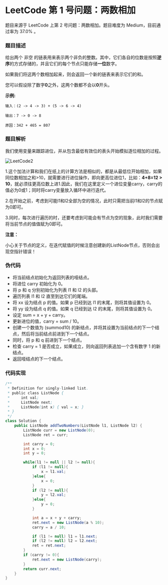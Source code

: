# LeetCode 第 1 号问题：两数相加


题目来源于 LeetCode 上第 2 号问题：两数相加。题目难度为 Medium，目前通过率为 37.0% 。

### 题目描述

给出两个 非空 的链表用来表示两个非负的整数。其中，它们各自的位数是按照**逆序**的方式存储的，并且它们的每个节点只能存储**一位**数字。

如果我们将这两个数相加起来，则会返回一个新的链表来表示它们的和。

您可以假设除了数字**0**之外，这两个数都不会以**0**开头。


**示例:**

```
输入：(2 -> 4 -> 3) + (5 -> 6 -> 4)

输出：7 -> 0 -> 8

原因：342 + 465 = 807
```

### 题目解析

我们使用变量来跟踪进位，并从包含最低有效位的表头开始模拟逐位相加的过程。

![LeetCode2](https://github.com/zhyChesterCheung/LeetCode_Killer/blob/master/images/LeetCode2.svg)

1.这个加法计算和我们在纸上的计算方法是相似的，都是从最低位开始相加，如果同位数相加之和>10，就需要进行进位操作，即向更高位进位1，比如：**4+8=12 > 10**，就必须往更高位数上进1.因此，我们在这里定义一个进位变量carry，carry的值必为0或1；同时将carry变量放入循环中进行迭代。

2.在开始之前，考虑到可能l1和l2全部为空的情况，此时只需把当前l1和l2的节点赋为0即可。

3.同时，每次进行遍历的时，还要考虑到可能会有节点为空的现象，此时我们需要将当前节点的值值赋为0即可。

**注意：**

小心关于节点的定义，在迭代赋值的时候注意创建新的ListNode节点，否则会出现空指针错误！

### 伪代码

+ 将当前结点初始化为返回列表的哑结点。
+ 将进位 carry 初始化为 0。
+ 将 p 和 q 分别初始化为列表 l1 和 l2 的头部。
+ 遍历列表 l1 和 l2 直至到达它们的尾端。
+ 将 xx 设为结点 p 的值。如果 p 已经到达 l1 的末尾，则将其值设置为 0。
+ 将 yy 设为结点 q 的值。如果 q 已经到达 l2 的末尾，则将其值设置为 0。
+ 设定 sum = x + y + carry。
+ 更新进位的值，carry = sum / 10。
+ 创建一个数值为 (summod10) 的新结点，并将其设置为当前结点的下一个结点，然后将当前结点前进到下一个结点。
+ 同时，将 p 和 q 前进到下一个结点。
+ 检查 carry = 1 是否成立，如果成立，则向返回列表追加一个含有数字 1 的新结点。
+ 返回哑结点的下一个结点。

### 代码实现

```java
/**
 * Definition for singly-linked list.
 * public class ListNode {
 *     int val;
 *     ListNode next;
 *     ListNode(int x) { val = x; }
 * }
 */
class Solution {
    public ListNode addTwoNumbers(ListNode l1, ListNode l2) {
        ListNode curr = new ListNode(0);
        ListNode ret = curr;

        int carry = 0;
        int x = 0;
        int y = 0;

        while(l1 != null || l2 != null){
            if (l1 != null){
                x = l1.val;
            }else{
                x = 0;
            }
            if (l2 != null){
                y = l2.val;
            }else{
                y = 0;
            }

            int a = x + y + carry;
            ret.next = new ListNode(a % 10);
            carry = a / 10;

            if (l1 != null) l1 = l1.next;
            if (l2 != null) l2 = l2.next;
            ret = ret.next;
        }
        if (carry != 0){
            ret.next = new ListNode(carry);
        }
        return curr.next;
    }
}
```
